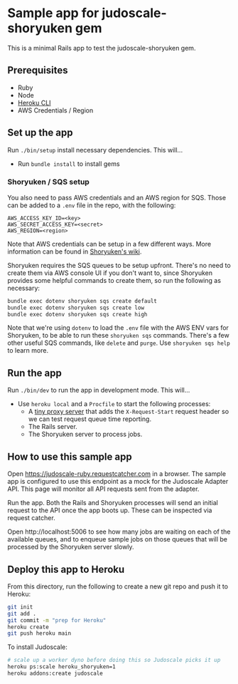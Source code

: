 # Sample app for judoscale-shoryuken gem

This is a minimal Rails app to test the judoscale-shoryuken gem.

## Prerequisites

- Ruby
- Node
- [Heroku CLI](https://devcenter.heroku.com/articles/heroku-cli)
- AWS Credentials / Region

## Set up the app

Run `./bin/setup` install necessary dependencies. This will...

- Run `bundle install` to install gems

### Shoryuken / SQS setup

You also need to pass AWS credentials and an AWS region for SQS. Those can be added to a `.env` file in the repo, with the following:

```
AWS_ACCESS_KEY_ID=<key>
AWS_SECRET_ACCESS_KEY=<secret>
AWS_REGION=<region>
```

Note that AWS credentials can be setup in a few different ways. More information can be found in [Shoryuken's wiki](https://github.com/ruby-shoryuken/shoryuken/wiki/Configure-the-AWS-Client).

Shoryuken requires the SQS queues to be setup upfront. There's no need to create them via AWS console UI if you don't want to, since Shoryuken provides some helpful commands to create them, so run the following as necessary:

```bash
bundle exec dotenv shoryuken sqs create default
bundle exec dotenv shoryuken sqs create low
bundle exec dotenv shoryuken sqs create high
```

Note that we're using `dotenv` to load the `.env` file with the AWS ENV vars for Shoryuken, to be able to run these `shoryuken sqs` commands. There's a few other useful SQS commands, like `delete` and `purge`. Use `shoryuken sqs help` to learn more.

## Run the app

Run `./bin/dev` to run the app in development mode. This will...

- Use `heroku local` and a `Procfile` to start the following processes:
  - A [tiny proxy server](https://github.com/judoscale/judoscale-adapter-proxy-server) that adds the `X-Request-Start` request header so we can test request queue time reporting.
  - The Rails server.
  - The Shoryuken server to process jobs.

## How to use this sample app

Open https://judoscale-ruby.requestcatcher.com in a browser. The sample app is configured to use this endpoint as a mock for the Judoscale Adapter API. This page will monitor all API requests sent from the adapter.

Run the app. Both the Rails and Shoryuken processes will send an initial request to the API once the app boots up. These can be inspected via request catcher.

Open http://localhost:5006 to see how many jobs are waiting on each of the available queues, and to enqueue sample jobs on those queues that will be processed by the Shoryuken server slowly.

## Deploy this app to Heroku

From this directory, run the following to create a new git repo and push it to Heroku:

```sh
git init
git add .
git commit -m "prep for Heroku"
heroku create
git push heroku main
```

To install Judoscale:

```sh
# scale up a worker dyno before doing this so Judoscale picks it up
heroku ps:scale heroku_shoryuken=1
heroku addons:create judoscale
```
